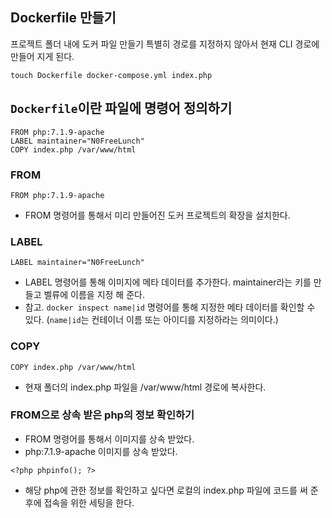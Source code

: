 ## Dockerfile 만들기
프로젝트 폴더 내에 도커 파일 만들기
특별히 경로를 지정하지 않아서 현재 CLI 경로에 만들어 지게 된다.
```
touch Dockerfile docker-compose.yml index.php
```

## `Dockerfile`이란 파일에 명령어 정의하기
```
FROM php:7.1.9-apache
LABEL maintainer="N0FreeLunch"
COPY index.php /var/www/html
```

### FROM
```
FROM php:7.1.9-apache
```
- FROM 명령어를 통해서 미리 만들어진 도커 프로젝트의 확장을 설치한다.

### LABEL
```
LABEL maintainer="N0FreeLunch"
```
- LABEL 명령어를 통해 이미지에 메타 데이터를 추가한다. maintainer라는 키를 만들고 벨류에 이름을 지정 해 준다.
- 참고. `docker inspect name|id` 명령어를 통해 지정한 메타 데이터를 확인할 수 있다. (`name|id`는 컨테이너 이름 또는 아이디를 지정하라는 의미이다.)

### COPY
```
COPY index.php /var/www/html
```
- 현재 폴더의 index.php 파일을 /var/www/html 경로에 복사한다.

### FROM으로 상속 받은 php의 정보 확인하기
- FROM 명령어를 통해서 이미지를 상속 받았다. 
- php:7.1.9-apache 이미지를 상속 받았다.
```
<?php phpinfo(); ?>
```
- 해당 php에 관한 정보를 확인하고 싶다면 로컬의 index.php 파일에 코드를 써 준 후에 접속을 위한 세팅을 한다.

